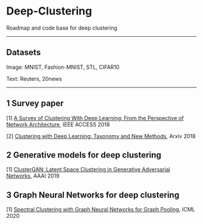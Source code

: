 # Deep-Clustering
Roadmap and code base for deep clustering

---------------------------------------

## Datasets 

Image: MNIST, Fashion-MNIST, STL, CIFAR10

Text: Reuters, 20news

---------------------------------------

## 1 Survey paper

[1] [A Survey of Clustering With Deep Learning: From the Perspective of Network Architecture](https://ieeexplore.ieee.org/stamp/stamp.jsp?arnumber=8412085), IEEE ACCESS 2018

[2] [Clustering with Deep Learning: Taxonomy and New Methods](https://arxiv.org/pdf/1801.07648.pdf), Arxiv 2018

## 2 Generative models for deep clustering

[1] [ClusterGAN: Latent Space Clustering in Generative Adversarial Networks](https://arxiv.org/abs/1809.03627), AAAI 2019


## 3 Graph Neural Networks for deep clustering

[1] [Spectral Clustering with Graph Neural Networks for Graph Pooling](https://arxiv.org/pdf/1907.00481.pdf), ICML 2020